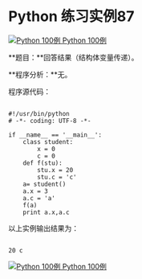 Python 练习实例87
=============

 [![Python 100例](../images/up.gif)
 Python 100例](python-100-examples.html)


 **题目：**回答结果（结构体变量传递）。

 **程序分析：**无。

 程序源代码：

 
```

#!/usr/bin/python
# -*- coding: UTF-8 -*-

if __name__ == '__main__':
    class student:
        x = 0
        c = 0
    def f(stu):
        stu.x = 20
        stu.c = 'c'
    a= student()
    a.x = 3
    a.c = 'a'
    f(a)
    print a.x,a.c

```

 以上实例输出结果为：

 
```

20 c

```

 [![Python 100例](../images/up.gif)
 Python 100例](python-100-examples.html)